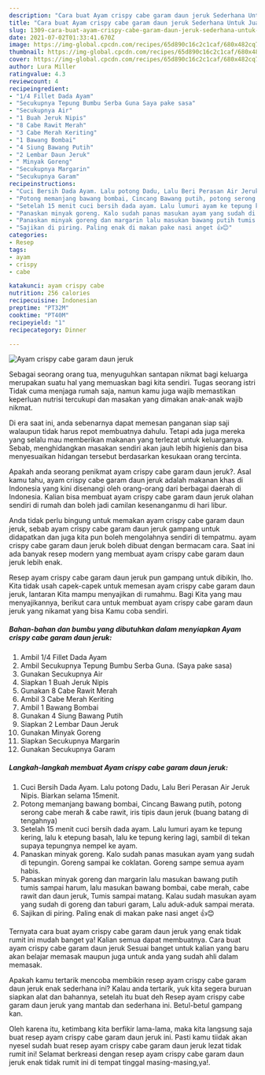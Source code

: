 ```yaml
---
description: "Cara buat Ayam crispy cabe garam daun jeruk Sederhana Untuk Jualan"
title: "Cara buat Ayam crispy cabe garam daun jeruk Sederhana Untuk Jualan"
slug: 1309-cara-buat-ayam-crispy-cabe-garam-daun-jeruk-sederhana-untuk-jualan
date: 2021-07-02T01:33:41.670Z
image: https://img-global.cpcdn.com/recipes/65d890c16c2c1caf/680x482cq70/ayam-crispy-cabe-garam-daun-jeruk-foto-resep-utama.jpg
thumbnail: https://img-global.cpcdn.com/recipes/65d890c16c2c1caf/680x482cq70/ayam-crispy-cabe-garam-daun-jeruk-foto-resep-utama.jpg
cover: https://img-global.cpcdn.com/recipes/65d890c16c2c1caf/680x482cq70/ayam-crispy-cabe-garam-daun-jeruk-foto-resep-utama.jpg
author: Lura Miller
ratingvalue: 4.3
reviewcount: 4
recipeingredient:
- "1/4 Fillet Dada Ayam"
- "Secukupnya Tepung Bumbu Serba Guna Saya pake sasa"
- "Secukupnya Air"
- "1 Buah Jeruk Nipis"
- "8 Cabe Rawit Merah"
- "3 Cabe Merah Keriting"
- "1 Bawang Bombai"
- "4 Siung Bawang Putih"
- "2 Lembar Daun Jeruk"
- " Minyak Goreng"
- "Secukupnya Margarin"
- "Secukupnya Garam"
recipeinstructions:
- "Cuci Bersih Dada Ayam. Lalu potong Dadu, Lalu Beri Perasan Air Jeruk Nipis. Biarkan selama 15menit."
- "Potong memanjang bawang bombai, Cincang Bawang putih, potong serong cabe merah &amp; cabe rawit, iris tipis daun jeruk (buang batang di tengahnya)"
- "Setelah 15 menit cuci bersih dada ayam. Lalu lumuri ayam ke tepung kering, lalu k etepung basah, lalu ke tepung kering lagi, sambil di tekan supaya tepungnya nempel ke ayam."
- "Panaskan minyak goreng. Kalo sudah panas masukan ayam yang sudah di tepungin. Goreng sampai ke coklatan. Goreng sampe semua ayam habis."
- "Panaskan minyak goreng dan margarin lalu masukan bawang putih tumis sampai harum, lalu masukan bawang bombai, cabe merah, cabe rawit dan daun jeruk, Tumis sampai matang. Kalau sudah masukan ayam yang sudah di goreng dan taburi garam, Lalu aduk-aduk sampai merata."
- "Sajikan di piring. Paling enak di makan pake nasi anget 👍😊"
categories:
- Resep
tags:
- ayam
- crispy
- cabe

katakunci: ayam crispy cabe 
nutrition: 256 calories
recipecuisine: Indonesian
preptime: "PT32M"
cooktime: "PT40M"
recipeyield: "1"
recipecategory: Dinner

---
```



![Ayam crispy cabe garam daun jeruk](https://img-global.cpcdn.com/recipes/65d890c16c2c1caf/680x482cq70/ayam-crispy-cabe-garam-daun-jeruk-foto-resep-utama.jpg)

Sebagai seorang orang tua, menyuguhkan santapan nikmat bagi keluarga merupakan suatu hal yang memuaskan bagi kita sendiri. Tugas seorang istri Tidak cuma menjaga rumah saja, namun kamu juga wajib memastikan keperluan nutrisi tercukupi dan masakan yang dimakan anak-anak wajib nikmat.

Di era  saat ini, anda sebenarnya dapat memesan panganan siap saji walaupun tidak harus repot membuatnya dahulu. Tetapi ada juga mereka yang selalu mau memberikan makanan yang terlezat untuk keluarganya. Sebab, menghidangkan masakan sendiri akan jauh lebih higienis dan bisa menyesuaikan hidangan tersebut berdasarkan kesukaan orang tercinta. 



Apakah anda seorang penikmat ayam crispy cabe garam daun jeruk?. Asal kamu tahu, ayam crispy cabe garam daun jeruk adalah makanan khas di Indonesia yang kini disenangi oleh orang-orang dari berbagai daerah di Indonesia. Kalian bisa membuat ayam crispy cabe garam daun jeruk olahan sendiri di rumah dan boleh jadi camilan kesenanganmu di hari libur.

Anda tidak perlu bingung untuk memakan ayam crispy cabe garam daun jeruk, sebab ayam crispy cabe garam daun jeruk gampang untuk didapatkan dan juga kita pun boleh mengolahnya sendiri di tempatmu. ayam crispy cabe garam daun jeruk boleh dibuat dengan bermacam cara. Saat ini ada banyak resep modern yang membuat ayam crispy cabe garam daun jeruk lebih enak.

Resep ayam crispy cabe garam daun jeruk pun gampang untuk dibikin, lho. Kita tidak usah capek-capek untuk memesan ayam crispy cabe garam daun jeruk, lantaran Kita mampu menyajikan di rumahmu. Bagi Kita yang mau menyajikannya, berikut cara untuk membuat ayam crispy cabe garam daun jeruk yang nikamat yang bisa Kamu coba sendiri.

<!--inarticleads1-->

##### Bahan-bahan dan bumbu yang dibutuhkan dalam menyiapkan Ayam crispy cabe garam daun jeruk:

1. Ambil 1/4 Fillet Dada Ayam
1. Ambil Secukupnya Tepung Bumbu Serba Guna. (Saya pake sasa)
1. Gunakan Secukupnya Air
1. Siapkan 1 Buah Jeruk Nipis
1. Gunakan 8 Cabe Rawit Merah
1. Ambil 3 Cabe Merah Keriting
1. Ambil 1 Bawang Bombai
1. Gunakan 4 Siung Bawang Putih
1. Siapkan 2 Lembar Daun Jeruk
1. Gunakan  Minyak Goreng
1. Siapkan Secukupnya Margarin
1. Gunakan Secukupnya Garam




<!--inarticleads2-->

##### Langkah-langkah membuat Ayam crispy cabe garam daun jeruk:

1. Cuci Bersih Dada Ayam. Lalu potong Dadu, Lalu Beri Perasan Air Jeruk Nipis. Biarkan selama 15menit.
1. Potong memanjang bawang bombai, Cincang Bawang putih, potong serong cabe merah &amp; cabe rawit, iris tipis daun jeruk (buang batang di tengahnya)
1. Setelah 15 menit cuci bersih dada ayam. Lalu lumuri ayam ke tepung kering, lalu k etepung basah, lalu ke tepung kering lagi, sambil di tekan supaya tepungnya nempel ke ayam.
1. Panaskan minyak goreng. Kalo sudah panas masukan ayam yang sudah di tepungin. Goreng sampai ke coklatan. Goreng sampe semua ayam habis.
1. Panaskan minyak goreng dan margarin lalu masukan bawang putih tumis sampai harum, lalu masukan bawang bombai, cabe merah, cabe rawit dan daun jeruk, Tumis sampai matang. Kalau sudah masukan ayam yang sudah di goreng dan taburi garam, Lalu aduk-aduk sampai merata.
1. Sajikan di piring. Paling enak di makan pake nasi anget 👍😊




Ternyata cara buat ayam crispy cabe garam daun jeruk yang enak tidak rumit ini mudah banget ya! Kalian semua dapat membuatnya. Cara buat ayam crispy cabe garam daun jeruk Sesuai banget untuk kalian yang baru akan belajar memasak maupun juga untuk anda yang sudah ahli dalam memasak.

Apakah kamu tertarik mencoba membikin resep ayam crispy cabe garam daun jeruk enak sederhana ini? Kalau anda tertarik, yuk kita segera buruan siapkan alat dan bahannya, setelah itu buat deh Resep ayam crispy cabe garam daun jeruk yang mantab dan sederhana ini. Betul-betul gampang kan. 

Oleh karena itu, ketimbang kita berfikir lama-lama, maka kita langsung saja buat resep ayam crispy cabe garam daun jeruk ini. Pasti kamu tiidak akan nyesel sudah buat resep ayam crispy cabe garam daun jeruk lezat tidak rumit ini! Selamat berkreasi dengan resep ayam crispy cabe garam daun jeruk enak tidak rumit ini di tempat tinggal masing-masing,ya!.

